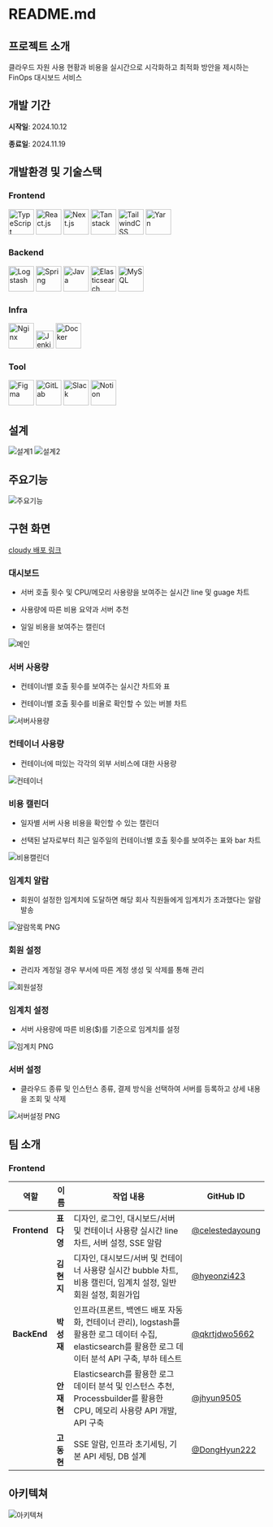 # README.md

## **프로젝트 소개**

클라우드 자원 사용 현황과 비용을 실시간으로 시각화하고 최적화 방안을 제시하는 FinOps 대시보드 서비스

## 개발 기간

**시작일**: 2024.10.12

**종료일**: 2024.11.19

## 개발환경 및 기술스택

### Frontend

<img src="https://github.com/user-attachments/assets/094fb570-b444-4a4b-ba07-220be032892b" alt="TypeScript" width="50" />
<img src="https://github.com/user-attachments/assets/8b6eaf6f-07d8-4d4b-9544-3826865e6908" alt="React.js" width="50" />
<img src="https://github.com/user-attachments/assets/22f079fb-47e2-497f-b56e-696f8db6da68" alt="Next.js" width="50" />
<img src="https://github.com/user-attachments/assets/5c520917-2dbe-4bc1-a806-ea90efc8aea6" alt="Tanstack" width="50" />
<img src="https://github.com/user-attachments/assets/1eb2c20d-dd3b-4b29-b390-79d17ab9d642" alt="TailwindCSS" width="50" />
<img src="https://github.com/user-attachments/assets/6313e5a7-f2fc-46bc-b15f-de70e084ab35" alt="Yarn" width="50" />

### Backend

<img src="https://github.com/user-attachments/assets/0469144a-7fb0-4dea-a918-ea5d6c2db993" alt="Logstash" width="50" />
<img src="https://github.com/user-attachments/assets/b7d83208-ef64-4729-b964-3c9d54f3c17b" alt="Spring" width="50" />
<img src="https://github.com/user-attachments/assets/f63bf6e9-1639-4d50-bd31-8ff3dd151427" alt="Java" width="50" />
<img src="https://github.com/user-attachments/assets/218b338b-d543-4ccc-8e8c-0ce02c0d92a8" alt="Elasticsearch" width="50" />
<img src="https://github.com/user-attachments/assets/248a66ce-870f-43de-a9b3-71b8a296fa16" alt="MySQL" width="50" />

### Infra

<img src="https://github.com/user-attachments/assets/3d8cc576-8dd2-41a8-ae8c-bf10521c3125" alt="Nginx" width="50" />  
<img src="https://github.com/user-attachments/assets/df442036-371d-489c-84e4-d93e7521858d" alt="Jenkins" width="35" />
<img src="https://github.com/user-attachments/assets/48330965-13cc-45c5-bba7-02e1ee807494" alt="Docker" width="50" />

### Tool

<img src="https://github.com/user-attachments/assets/f2958f55-b4a7-4d38-ac10-f9d431464592" alt="Figma" width="50" />
<img src="https://github.com/user-attachments/assets/1e0e8938-065d-4dc6-8e3d-7c97f54ece2b" alt="GitLab" width="50" />
<img src="https://github.com/user-attachments/assets/4677b90c-215c-4858-b444-31892ca2cfbf" alt="Slack" width="50" />
<img src="https://github.com/user-attachments/assets/4eb16258-2232-4741-ad33-c7dbda41656f" alt="Notion" width="50" />

## 설계

![설계1](https://github.com/user-attachments/assets/1f59dd6c-ad93-4b3a-8dea-0ae3a8097227)
![설계2](https://github.com/user-attachments/assets/3d2cefa1-5bca-476f-94db-fbab5b22b92f)

## 주요기능

![주요기능](https://github.com/user-attachments/assets/ec8034bf-d4ce-41c4-98df-5eb447bbcec3)

## 구현 화면

[cloudy 배포 링크](http://k11a606.p.ssafy.io:3000/signin)

### 대시보드

- 서버 호출 횟수 및 CPU/메모리 사용량을 보여주는 실시간 line 및 guage 차트

- 사용량에 따른 비용 요약과 서버 추천

- 일일 비용을 보여주는 캘린더

![메인](https://github.com/user-attachments/assets/1c95e8b3-45d1-4bd7-b5c3-8af3ff209944)

### 서버 사용량

- 컨테이너별 호출 횟수를 보여주는 실시간 차트와 표

- 컨테이너별 호출 횟수를 비율로 확인할 수 있는 버블 차트

![서버사용량](https://github.com/user-attachments/assets/1be284f1-69a1-4d1c-938f-6465893741d3)

### 컨테이너 사용량

- 컨테이너에 떠있는 각각의 외부 서비스에 대한 사용량

![컨테이너](https://github.com/user-attachments/assets/7393fcae-8460-4e1e-a790-b2f6f37af1c9)

### 비용 캘린더

- 일자별 서버 사용 비용을 확인할 수 있는 캘린더

- 선택된 날자로부터 최근 일주일의 컨테이너별 호출 횟수를 보여주는 표와 bar 차트

![비용캘린더](https://github.com/user-attachments/assets/a5760bd9-3942-42a1-8df4-59cebf8528a0)

### 임계치 알람

- 회원이 설정한 임계치에 도달하면 해당 회사 직원들에게 임계치가 초과했다는 알람 발송

![알람목록 PNG](https://github.com/user-attachments/assets/54c4a009-b2a9-44d2-97ef-0b358568fb12)

### 회원 설정

- 관리자 계정일 경우 부서에 따른 계정 생성 및 삭제를 통해 관리

![회원설정](https://github.com/user-attachments/assets/73823bfc-2165-4538-85f7-2e0284cd072b)

### 임계치 설정

- 서버 사용량에 따른 비용($)를 기준으로 임계치를 설정

![임계치 PNG](https://github.com/user-attachments/assets/9613cb46-030c-487a-bfe0-564caa1397e9)

### 서버 설정

- 클라우드 종류 및 인스턴스 종류, 결제 방식을 선택하여 서버를 등록하고 상세 내용을 조회 및 삭제

![서버설정 PNG](https://github.com/user-attachments/assets/14e0f2ed-0398-4e33-a317-161aa2f6a844)

## 팀 소개

### Frontend

| 역할         | 이름       | 작업 내용                                                                                                                                            | GitHub ID                                            |
| ------------ | ---------- | ---------------------------------------------------------------------------------------------------------------------------------------------------- | ---------------------------------------------------- |
| **Frontend** | **표다영** | 디자인, 로그인, 대시보드/서버 및 컨테이너 사용량 실시간 line 차트, 서버 설정, SSE 알람                                                               | [@celestedayoung](https://github.com/celestedayoung) |
|              | **김현지** | 디자인, 대시보드/서버 및 컨테이너 사용량 실시간 bubble 차트, 비용 캘린더, 임계치 설정, 일반 회원 설정, 회원가입                                      | [@hyeonzi423](https://github.com/hyeonzi423)         |
| **BackEnd**  | **박성재** | 인프라(프론트, 백엔드 배포 자동화, 컨테이너 관리), logstash를 활용한 로그 데이터 수집, elasticsearch를 활용한 로그 데이터 분석 API 구축, 부하 테스트 | [@qkrtjdwo5662](https://github.com/qkrtjdwo5662)     |
|              | **안재현** | Elasticsearch를 활용한 로그 데이터 분석 및 인스턴스 추천, Processbuilder를 활용한 CPU, 메모리 사용량 API 개발, API 구축                              | [@jhyun9505](https://github.com/jhyun9505)           |
|              | **고동현** | SSE 알람, 인프라 초기세팅, 기본 API 세팅, DB 설계                                                                                                    | [@DongHyun222](https://github.com/DongHyun222)       |

## 아키텍쳐

![아키텍쳐](https://github.com/user-attachments/assets/07656563-4e00-483e-98b5-45a362789f79)
